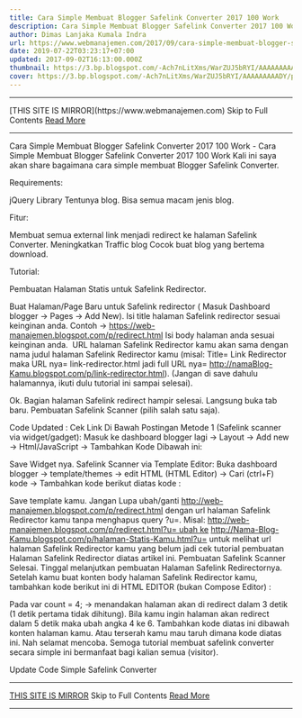 ```yaml
---
title: Cara Simple Membuat Blogger Safelink Converter 2017 100 Work
description: Cara Simple Membuat Blogger Safelink Converter 2017 100 Work
author: Dimas Lanjaka Kumala Indra
url: https://www.webmanajemen.com/2017/09/cara-simple-membuat-blogger-safelink.html
date: 2019-07-22T03:23:17+07:00
updated: 2017-09-02T16:13:00.000Z
thumbnail: https://3.bp.blogspot.com/-Ach7nLitXms/WarZUJ5bRYI/AAAAAAAAADY/pkBFgGKt0x0oi0j_LjJN6kdeXjwQ7xRtACLcBGAs/s320/SafeLinkConverter1.png
cover: https://3.bp.blogspot.com/-Ach7nLitXms/WarZUJ5bRYI/AAAAAAAAADY/pkBFgGKt0x0oi0j_LjJN6kdeXjwQ7xRtACLcBGAs/s320/SafeLinkConverter1.png
---
```


<hr/> [THIS SITE IS MIRROR](https://www.webmanajemen.com) Skip to Full Contents <a href="https://www.webmanajemen.com/2017/09/cara-simple-membuat-blogger-safelink.html" rel="follow" class="button" id="read-more">Read More</a> <hr/> Cara Simple Membuat Blogger Safelink Converter 2017 100 Work - Cara Simple Membuat Blogger Safelink Converter 2017 100 Work Kali ini saya akan share bagaimana cara simple membuat Blogger Safelink Converter.

Requirements: 

jQuery Library
Tentunya blog. Bisa semua macam jenis blog.

Fitur:

Membuat semua external link menjadi redirect ke halaman Safelink Converter.
Meningkatkan Traffic blog
Cocok buat blog yang bertema download.

Tutorial:

Pembuatan Halaman Statis untuk Safelink Redirector.

Buat Halaman/Page Baru untuk Safelink redirector ( Masuk Dashboard blogger -> Pages -> Add New).
Isi title halaman Safelink redirector sesuai keinginan anda. Contoh -> https://web-manajemen.blogspot.com/p/redirect.html
Isi body halaman anda sesuai keinginan anda. 
URL halaman Safelink Redirector kamu akan sama dengan nama judul halaman Safelink Redirector kamu (misal: Title= Link Redirector maka URL nya= link-redirector.html jadi full URL nya= http://namaBlog-Kamu.blogspot.com/p/link-redirector.html).
(Jangan di save dahulu halamannya, ikuti dulu tutorial ini sampai selesai).

Ok. Bagian halaman Safelink redirect hampir selesai. Langsung buka tab baru. 
Pembuatan Safelink Scanner (pilih salah satu saja).

Code Updated : Cek Link Di Bawah Postingan
Metode 1 (Safelink scanner via widget/gadget):
Masuk ke dashboard blogger lagi -> Layout -> Add new -> Html/JavaScript -> Tambahkan Kode Dibawah ini:

<script>var comp = new RegExp(location.host);
var safelink = 'http://web-manajemen.blogspot.com/p/redirect.html?u='; //Ganti Dengan URL Halaman Safelink Redirector Kamu
$('a').each(function(){
   if(comp.test($(this).attr('href'))){
      $(this).attr("href", $(this).attr("href")+'?success');
     //$(this).addClass('local');
   }
   else{
     $(this).attr("href", safelink+encodeURIComponent($(this).attr("href")+'?utm=web-manajemen.blogspot.com'));
       $(this).addClass('bg-danger text-white ml-1 mr-1');
   }
});</script>
Save Widget nya.
Safelink Scanner via Template Editor:
Buka dashboard blogger -> template/themes -> edit HTML (HTML Editor) -> Cari (ctrl+F) kode </body> -> Tambahkan kode berikut diatas kode </body> :
<script>var comp = new RegExp(location.host);
var safelink = 'http://web-manajemen.blogspot.com/p/redirect.html?u='; //Ganti Dengan URL Halaman Safelink Redirector Kamu
$('a').each(function(){
   if(comp.test($(this).attr('href'))){
      $(this).attr("href", $(this).attr("href")+'?success');
     //$(this).addClass('local');
   }
   else{
     $(this).attr("href", safelink+encodeURIComponent($(this).attr("href")+'?utm=web-manajemen.blogspot.com'));
       $(this).addClass('bg-danger text-white ml-1 mr-1');
   }
});</script>
Save template kamu. 
Jangan Lupa ubah/ganti http://web-manajemen.blogspot.com/p/redirect.html dengan url halaman Safelink Redirector kamu tanpa menghapus query ?u=.
Misal: http://web-manajemen.blogspot.com/p/redirect.html?u= ubah ke http://Nama-Blog-Kamu.blogspot.com/p/halaman-Statis-Kamu.html?u=
untuk melihat url halaman Safelink Redirector kamu yang belum jadi cek tutorial pembuatan Halaman Safelink Redirector diatas artikel ini.
Pembuatan Safelink Scanner Selesai. Tinggal melanjutkan pembuatan Halaman Safelink Redirectornya.
Setelah kamu buat konten body halaman Safelink Redirector kamu, tambahkan kode berikut ini di HTML EDITOR (bukan Compose Editor) :
<script type="text/javascript" async>
  function getQueryVariable(variable) {
 var query = window.location.search.substring(1);
 var vars = query.split("&");
 for (var i=0;i<vars.length;i++) {
  var pair = vars[i].split("=");
  if(pair[0] == variable){return pair[1];}
 }
 return(false);
}  
  var count = 4; //3 secs
  var queryU = getQueryVariable('u');
  var redirect = decodeURIComponent(queryU);
 function countDown(){
    var timer = document.getElementById("timer");
    if(count > 0){
        count--;
        timer.innerHTML = "This page will redirect to "+redirect+" in "+count+" seconds. <br>If your browser not support JavaScript, you can <a href='"+redirect+"'>click this url</a> to visit your destination";
        setTimeout("countDown()", 1000);
    }else{
      document.write("<b>If you not redirected <a href='"+redirect+"'>Click Here</a>");
        window.location.href = redirect;
    }
}  </script>
<span id="timer">
<script>
  countDown();</script>
</span>
Pada var count = 4; -> menandakan halaman akan di redirect dalam 3 detik (1 detik pertama tidak dihitung). Bila kamu ingin halaman akan redirect dalam 5 detik maka ubah angka 4 ke 6.
Tambahkan kode diatas ini dibawah konten halaman kamu. Atau terserah kamu mau taruh dimana kode diatas ini. 
Nah selamat mencoba. Semoga tutorial membuat safelink converter secara simple ini bermanfaat bagi kalian semua (visitor).

Update Code Simple Safelink Converter <hr/> [THIS SITE IS MIRROR](https://www.webmanajemen.com) Skip to Full Contents <a href="https://www.webmanajemen.com/2017/09/cara-simple-membuat-blogger-safelink.html" rel="follow" class="button" id="read-more">Read More</a> <hr/>
